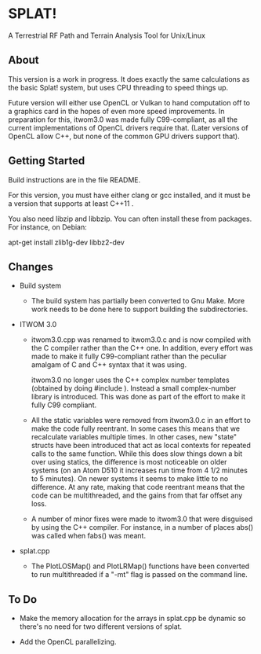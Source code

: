 # SPLAT!

A Terrestrial RF Path and Terrain Analysis Tool for Unix/Linux

## About

This version is a work in progress. It does exactly the same calculations as the basic
Splat! system, but uses CPU threading to speed things up.

Future version will either use OpenCL or Vulkan to hand computation off to a graphics
card in the hopes of even more speed improvements. In preparation for this, itwom3.0 was
made fully C99-compliant, as all the current implementations of OpenCL drivers require
that. (Later versions of OpenCL allow C++, but none of the common GPU drivers support that).

## Getting Started

Build instructions are in the file README.

For this version, you must have either clang or gcc installed, and it must be a version that supports at
least C++11 .

You also need libzip and libbzip. You can often install these from packages. For instance, on Debian:

apt-get install zlib1g-dev libbz2-dev


## Changes

* Build system

  * The build system has partially been converted to Gnu Make. More work needs to be done here to support
    building the subdirectories.

* ITWOM 3.0

  * itwom3.0.cpp was renamed to itwom3.0.c and is now compiled with the C compiler rather than the C++ one.
    In addition, every effort was made to make it fully C99-compliant rather than the peculiar amalgam of C
    and C++ syntax that it was using.
  
    itwom3.0 no longer uses the C++ complex number templates (obtained by doing #include <complex>). Instead
    a small complex-number library is introduced. This was done as part of the effort to make it fully
    C99 compliant.

  * All the static variables were removed from itwom3.0.c in an effort to make the code fully reentrant. In
    some cases this means that we recalculate variables multiple times. In other cases, new "state" structs
    have been introduced that act as local contexts for repeated calls to the same function. While this does
    slow things down a bit over using statics, the difference is most noticeable on older systems (on an Atom
    D510 it increases run time from 4 1/2 minutes to 5 minutes). On newer systems it seems to make little to
    no difference. At any rate, making that code reentrant means that the code can be multithreaded, and the
    gains from that far offset any loss.

  * A number of minor fixes were made to itwom3.0 that were disguised by using the C++ compiler. For instance,
    in a number of places abs() was called when fabs() was meant.

* splat.cpp

  * The PlotLOSMap() and PlotLRMap() functions have been converted to run multithreaded if a "-mt" flag is
    passed on the command line.

## To Do

* Make the memory allocation for the arrays in splat.cpp be dynamic so there's no need for two different
  versions of splat.

* Add the OpenCL parallelizing.

